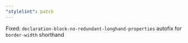 ```yaml
---
"stylelint": patch
---
```


Fixed: `declaration-block-no-redundant-longhand-properties` autofix for `border-width` shorthand
